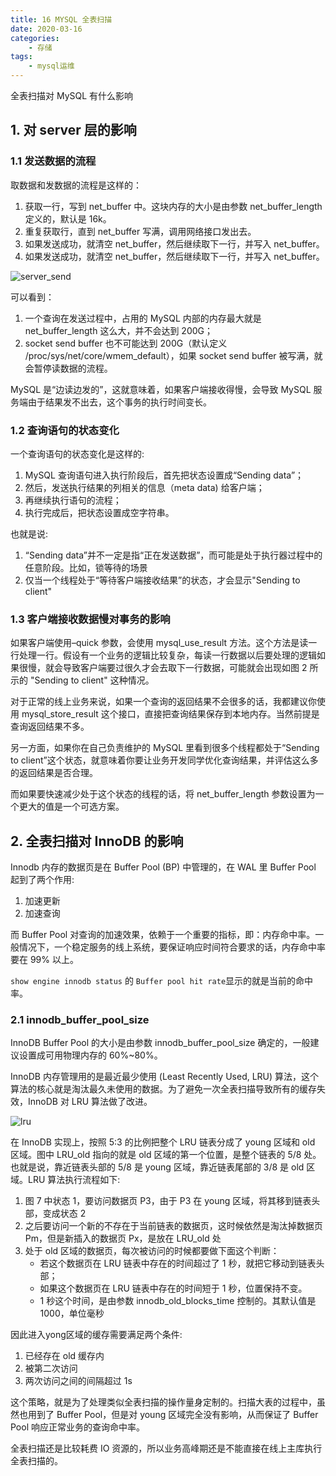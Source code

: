 ```yaml
---
title: 16 MYSQL 全表扫描
date: 2020-03-16
categories:
    - 存储
tags:
    - mysql运维
---
```


全表扫描对 MySQL 有什么影响

<!-- more -->


## 1. 对 server 层的影响
### 1.1 发送数据的流程
取数据和发数据的流程是这样的：
1. 获取一行，写到 net_buffer 中。这块内存的大小是由参数 net_buffer_length 定义的，默认是 16k。
2. 重复获取行，直到 net_buffer 写满，调用网络接口发出去。
3. 如果发送成功，就清空 net_buffer，然后继续取下一行，并写入 net_buffer。
4. 如果发送成功，就清空 net_buffer，然后继续取下一行，并写入 net_buffer。

![server_send](/images/mysql/MySQL45讲/server_send.png)


可以看到：
1. 一个查询在发送过程中，占用的 MySQL 内部的内存最大就是 net_buffer_length 这么大，并不会达到 200G；
2. socket send buffer 也不可能达到 200G（默认定义 /proc/sys/net/core/wmem_default），如果 socket send buffer 被写满，就会暂停读数据的流程。

MySQL 是“边读边发的”，这就意味着，如果客户端接收得慢，会导致 MySQL 服务端由于结果发不出去，这个事务的执行时间变长。

### 1.2 查询语句的状态变化
一个查询语句的状态变化是这样的:
1. MySQL 查询语句进入执行阶段后，首先把状态设置成“Sending data”；
2. 然后，发送执行结果的列相关的信息（meta data) 给客户端；
3. 再继续执行语句的流程；
4. 执行完成后，把状态设置成空字符串。

也就是说:
1. “Sending data”并不一定是指“正在发送数据”，而可能是处于执行器过程中的任意阶段。比如，锁等待的场景
2. 仅当一个线程处于“等待客户端接收结果”的状态，才会显示"Sending to client"

### 1.3 客户端接收数据慢对事务的影响
如果客户端使用–quick 参数，会使用 mysql_use_result 方法。这个方法是读一行处理一行。假设有一个业务的逻辑比较复杂，每读一行数据以后要处理的逻辑如果很慢，就会导致客户端要过很久才会去取下一行数据，可能就会出现如图 2 所示的 "Sending to client" 这种情况。

对于正常的线上业务来说，如果一个查询的返回结果不会很多的话，我都建议你使用 mysql_store_result 这个接口，直接把查询结果保存到本地内存。当然前提是查询返回结果不多。

另一方面，如果你在自己负责维护的 MySQL 里看到很多个线程都处于“Sending to client”这个状态，就意味着你要让业务开发同学优化查询结果，并评估这么多的返回结果是否合理。

而如果要快速减少处于这个状态的线程的话，将 net_buffer_length 参数设置为一个更大的值是一个可选方案。


## 2. 全表扫描对 InnoDB 的影响
Innodb 内存的数据页是在 Buffer Pool (BP) 中管理的，在 WAL 里 Buffer Pool 起到了两个作用:
1. 加速更新
2. 加速查询

而 Buffer Pool 对查询的加速效果，依赖于一个重要的指标，即：内存命中率。一般情况下，一个稳定服务的线上系统，要保证响应时间符合要求的话，内存命中率要在 99% 以上。

`show engine innodb status` 的 `Buffer pool hit rate`显示的就是当前的命中率。

### 2.1 innodb_buffer_pool_size
InnoDB Buffer Pool 的大小是由参数 innodb_buffer_pool_size 确定的，一般建议设置成可用物理内存的 60%~80%。

InnoDB 内存管理用的是最近最少使用 (Least Recently Used, LRU) 算法，这个算法的核心就是淘汰最久未使用的数据。为了避免一次全表扫描导致所有的缓存失效，InnoDB 对 LRU 算法做了改进。

![lru](/images/mysql/MySQL45讲/lru.png)

在 InnoDB 实现上，按照 5:3 的比例把整个 LRU 链表分成了 young 区域和 old 区域。图中 LRU_old 指向的就是 old 区域的第一个位置，是整个链表的 5/8 处。也就是说，靠近链表头部的 5/8 是 young 区域，靠近链表尾部的 3/8 是 old 区域。LRU 算法执行流程如下:
1. 图 7 中状态 1，要访问数据页 P3，由于 P3 在 young 区域，将其移到链表头部，变成状态 2
2. 之后要访问一个新的不存在于当前链表的数据页，这时候依然是淘汰掉数据页 Pm，但是新插入的数据页 Px，是放在 LRU_old 处
3. 处于 old 区域的数据页，每次被访问的时候都要做下面这个判断：
    - 若这个数据页在 LRU 链表中存在的时间超过了 1 秒，就把它移动到链表头部；
    - 如果这个数据页在 LRU 链表中存在的时间短于 1 秒，位置保持不变。
    - 1 秒这个时间，是由参数 innodb_old_blocks_time 控制的。其默认值是 1000，单位毫秒

因此进入yong区域的缓存需要满足两个条件:
1. 已经存在 old 缓存内
2. 被第二次访问
3. 两次访问之间的间隔超过 1s

这个策略，就是为了处理类似全表扫描的操作量身定制的。扫描大表的过程中，虽然也用到了 Buffer Pool，但是对 young 区域完全没有影响，从而保证了 Buffer Pool 响应正常业务的查询命中率。

全表扫描还是比较耗费 IO 资源的，所以业务高峰期还是不能直接在线上主库执行全表扫描的。